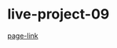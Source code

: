 # live-project-09

[page-link](https://jagtapnimisha.github.io/ineuron-fullstrack-js-project-09.github.io/)

